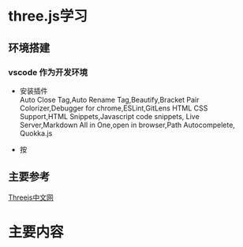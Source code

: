 # three.js学习
## 环境搭建
### vscode 作为开发环境
 -  安装插件  
   Auto Close Tag,Auto Rename Tag,Beautify,Bracket Pair Colorizer,Debugger for chrome,ESLint,GitLens
   HTML CSS Support,HTML Snippets,Javascript code snippets,
   Live Server,Markdown All in One,open in browser,Path Autocompelete, Quokka.js

 -  按
## 主要参考
[Threejs中文网](http://www.webgl3d.cn/Three.js/)
# 主要内容